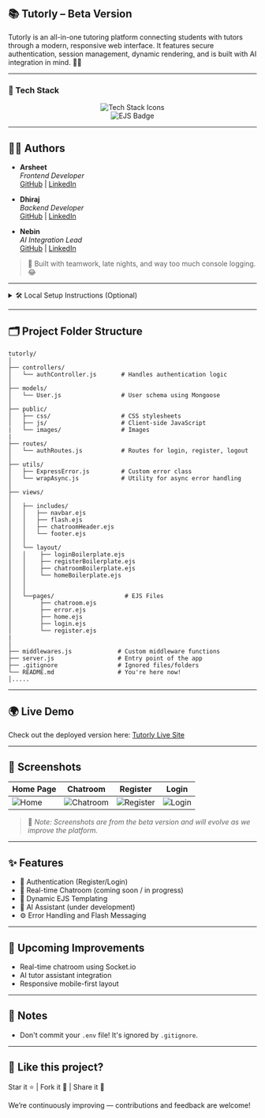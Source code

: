 ## 📚 Tutorly – Beta Version  


Tutorly is an all-in-one tutoring platform connecting students with tutors through a modern, responsive web interface. 
It features secure authentication, session management, dynamic rendering, and is built with AI integration in mind. 🧠✨

---

### 🚀 Tech Stack

<div align="center">

<!-- Skillicons -->
<img src="https://skillicons.dev/icons?i=js,nodejs,express,mongodb,css" alt="Tech Stack Icons" />

<!-- Custom EJS Badge -->
<br/>
<img src="https://img.shields.io/badge/EJS-8C8C8C?style=for-the-badge&logo=javascript&logoColor=white" alt="EJS Badge"/>

</div>

---

## 👨‍💻 Authors

- **Arsheet**  
  *Frontend Developer*  
  [GitHub](https://github.com/Arsheetkaur) | [LinkedIn](https://linkedin.com/in/arsheet)

- **Dhiraj**  
  *Backend Developer*  
  [GitHub](https://github.com/dhirajdhande19) | [LinkedIn](www.linkedin.com/in/dhiraj-dhande-1a7262237)

- **Nebin**  
  *AI Integration Lead*  
  [GitHub](https://github.com/neb1n) | [LinkedIn](https://www.linkedin.com/in/nebin-babu-417a03353)

> 💬 Built with teamwork, late nights, and way too much console logging. 😂

---

<details>
<summary>🛠️ Local Setup Instructions (Optional)</summary>

<br/>

### 1️⃣ Clone the Repository

````bash
git clone https://github.com/your-username/tutorly.git
cd tutorly
````

### 2️⃣ Install Dependencies
````bash
npm install
````

### 3️⃣ Set Up Environment Variables
Create a .env file in the root directory and add:

````bash
MONGO_URL=your_mongo_connection_string        
SECRET="your_secret_code"
````

### 4️⃣ Run the Server

````bash
nodemon server.js
````
Then open your browser at:
 ````bash 
 http://localhost:2000
````

</details>

---

## 🗂️ Project Folder Structure

```plaintext
tutorly/
│
├── controllers/
│   └── authController.js       # Handles authentication logic
│
├── models/
│   └── User.js                 # User schema using Mongoose
│
├── public/
│   ├── css/                    # CSS stylesheets
│   ├── js/                     # Client-side JavaScript
|   └── images/                 # Images                  
|
├── routes/
│   └── authRoutes.js           # Routes for login, register, logout
│
├── utils/
│   ├── ExpressError.js         # Custom error class
│   └── wrapAsync.js            # Utility for async error handling
│
├── views/
│   
│   ├── includes/
│   │   ├── navbar.ejs
│   │   ├── flash.ejs
│   │   ├── chatroomHeader.ejs
│   │   └── footer.ejs          
│   │   
│   └── layout/
│   │    ├── loginBoilerplate.ejs
│   │    ├── registerBoilerplate.ejs
│   │    ├── chatroomBoilerplate.ejs
│   │    └── homeBoilerplate.ejs
│   │
│   │
│   └──pages/                    # EJS Files
│        ├── chatroom.ejs
│        ├── error.ejs            
│        ├── home.ejs
│        ├── login.ejs
│        └── register.ejs
|
│
├── middlewares.js             # Custom middleware functions
├── server.js                  # Entry point of the app
├── .gitignore                 # Ignored files/folders
└── README.md                  # You're here now!
│.....

```

---

## 🌍 Live Demo

Check out the deployed version here: [Tutorly Live Site](https://tutorly-jyu9.onrender.com)


---

## 📸 Screenshots

| Home Page | Chatroom | Register | Login |
|-----------|----------|----------|-------|
| ![Home](./screenshots/home.png) | ![Chatroom](./screenshots/chatroom.png) | ![Register](./screenshots/login.png) | ![Login](./screenshots/login.png) |

> 📌 *Note: Screenshots are from the beta version and will evolve as we improve the platform.*


---

## ✨ Features

- 🔐 Authentication (Register/Login)
- 👥 Real-time Chatroom (coming soon / in progress)
- 📄 Dynamic EJS Templating
- 🧠 AI Assistant (under development)
- ⚙️ Error Handling and Flash Messaging

---

## 🚧 Upcoming Improvements

- Real-time chatroom using Socket.io
- AI tutor assistant integration
- Responsive mobile-first layout

---
## 📌 Notes

* Don't commit your `.env` file! It's ignored by `.gitignore`.

---

## 🌟 Like this project?

Star it ⭐ | Fork it 🍴 | Share it 💬

We’re continuously improving — contributions and feedback are welcome!


